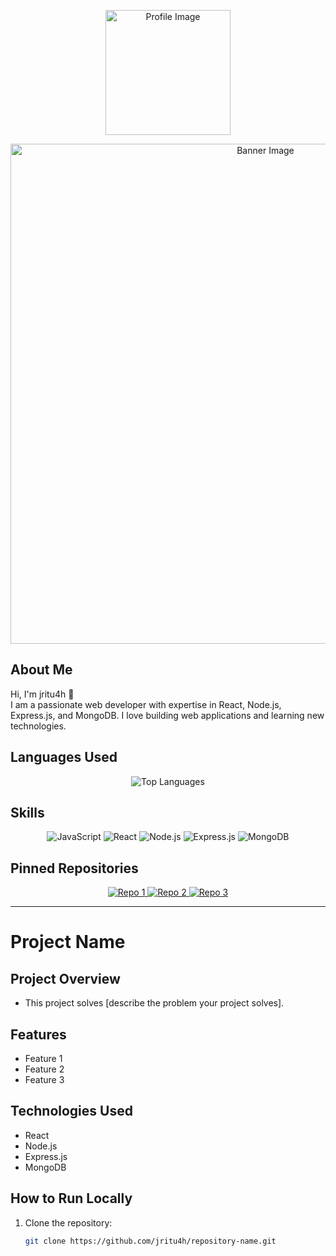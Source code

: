 <p align="center">
  <img src="https://avatars.githubusercontent.com/u/155256172?v=4"  alt="Profile Image" width="200" />
</p>
<p align="center">
  <img src="https://your-image-url.com/banner-image.png" alt="Banner Image" width="800" />
</p>

<!-- Text Section / About Me / Overview -->
## About Me
Hi, I'm jritu4h 👋  
I am a passionate web developer with expertise in React, Node.js, Express.js, and MongoDB. I love building web applications and learning new technologies.

<!-- Language Used -->
## Languages Used
<p align="center">
  <img src="https://github-readme-stats.vercel.app/api/top-langs/?username=jritu4h&layout=compact&theme=radical" alt="Top Languages" />
</p>

<!-- Familiar Tech / Skills -->
## Skills
<p align="center">
  <img src="https://img.shields.io/badge/JavaScript-F7DF1E?style=for-the-badge&logo=javascript&logoColor=black" alt="JavaScript" />
  <img src="https://img.shields.io/badge/React-20232A?style=for-the-badge&logo=react&logoColor=61DAFB" alt="React" />
  <img src="https://img.shields.io/badge/Node.js-339933?style=for-the-badge&logo=nodedotjs&logoColor=white" alt="Node.js" />
  <img src="https://img.shields.io/badge/Express.js-000000?style=for-the-badge&logo=express&logoColor=white" alt="Express.js" />
  <img src="https://img.shields.io/badge/MongoDB-47A248?style=for-the-badge&logo=mongodb&logoColor=white" alt="MongoDB" />
</p>

<!-- Pinned Repositories -->
## Pinned Repositories
<p align="center">
  <a href="[https://github.com/jritu4h/repo-1](https://github.com/jritu4h/Peak-And-Valley-Travel)">
    <img src="https://github-readme-stats.vercel.app/api/pin/?username=jritu4h&repo=repo-1&theme=radical" alt="Repo 1" />
  </a>
  <a href="https://github.com/jritu4h/repo-2">
    <img src="https://github-readme-stats.vercel.app/api/pin/?username=jritu4h&repo=repo-2&theme=radical" alt="Repo 2" />
  </a>
  <a href="https://github.com/jritu4h/repo-3">
    <img src="https://github-readme-stats.vercel.app/api/pin/?username=jritu4h&repo=repo-3&theme=radical" alt="Repo 3" />
  </a>
</p>

---

<!-- Example Readme.md for a Project -->
# Project Name

## Project Overview
- This project solves [describe the problem your project solves].

## Features
- Feature 1
- Feature 2
- Feature 3

## Technologies Used
- React
- Node.js
- Express.js
- MongoDB

## How to Run Locally
1. Clone the repository:
   ```bash
   git clone https://github.com/jritu4h/repository-name.git
